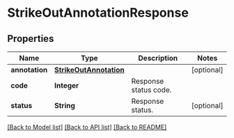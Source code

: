 
# StrikeOutAnnotationResponse


## Properties
Name | Type | Description | Notes
------------ | ------------- | ------------- | -------------
**annotation** | [**StrikeOutAnnotation**](StrikeOutAnnotation.md) |  | [optional]
**code** | **Integer** | Response status code. | 
**status** | **String** | Response status. | [optional]


[[Back to Model list]](../README.md#documentation-for-models) [[Back to API list]](../README.md#documentation-for-api-endpoints) [[Back to README]](../README.md)


